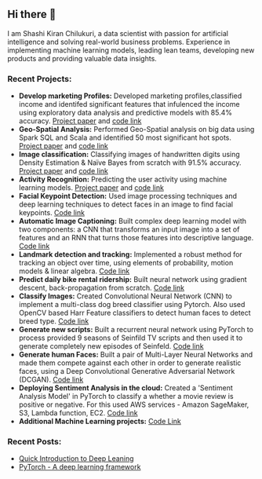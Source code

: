 ## Hi there 👋

I am Shashi Kiran Chilukuri, a data scientist with passion for artificial intelligence and solving real-world business problems. Experience in implementing machine learning models, leading lean teams, developing new products and providing valuable data insights. 

### Recent Projects: 
- **Develop marketing Profiles:** Developed marketing profiles,classified income and identifed significant features that infulenced the income using exploratory data analysis and predictive models with 85.4% accuracy. [Project paper](https://github.com/ShashiChilukuri/MCS-Projects/blob/master/Create%20marketing%20Profiles/Project%20Paper.pdf) and [code link](https://github.com/ShashiChilukuri/MCS-Projects/tree/master/Create%20marketing%20Profiles)
- **Geo-Spatial Analysis:** Performed Geo-Spatial analysis on big data using Spark SQL and Scala and identified 50 most significant hot spots. [Project paper](https://github.com/ShashiChilukuri/MCS-Projects/blob/master/Geo-Spatial%20Analysis/Geo-Spatial_Analysis_paper.pdf) and [code link](https://github.com/ShashiChilukuri/MCS-Projects/tree/master/Geo-Spatial%20Analysis)
- **Image classification:** Classifying images of handwritten digits using Density Estimation & Naïve Bayes from scratch with 91.5% accuracy. [Project paper](https://github.com/ShashiChilukuri/MCS-Projects/blob/master/Image%20Classification/CSE%20575%20Porfolio%20Report.pdf) and [code link](https://github.com/ShashiChilukuri/MCS-Projects/tree/master/Image%20Classification)
- **Activity Recognition:** Predicting the user activity using machine learning models. [Project paper](https://github.com/ShashiChilukuri/MCS-Projects/blob/master/Activity%20Recognition/ASU%20CSE%20572%20Data%20Mining%20-%20Porfolio%20Report.pdf) and [code link](https://github.com/ShashiChilukuri/MCS-Projects/tree/master/Activity%20Recognition) 
- **Facial Keypoint Detection:** Used image processing techniques and deep learning techniques to detect faces in an image to
find facial keypoints. [Code link](https://github.com/ShashiChilukuri/Deep-Learning-Projects/tree/master/CV(PyTorch)%20-%20Facial%20Keypoint%20detection)
- **Automatic Image Captioning:** Built complex deep learning model with two components: a CNN that transforms an input
image into a set of features and an RNN that turns those features into descriptive language. [Code link](https://github.com/ShashiChilukuri/Deep-Learning-Projects/tree/master/CV(PyTorch)%20-%20Image%20Captioning)
- **Landmark detection and tracking:** Implemented a robust method for tracking an object over time, using elements of
probability, motion models & linear algebra. [Code link](https://github.com/ShashiChilukuri/Deep-Learning-Projects/tree/master/CV(PyTorch)%20-%20Landmark%20detection%20and%20tracking)
- **Predict daily bike rental ridership:** Built neural network using gradient descent, back-propagation from scratch. [Code link](https://github.com/ShashiChilukuri/Deep-Learning-Projects/tree/master/ANN(MLP)%20-%20Predict%20daily%20bike%20rental%20ridership)
- **Classify Images:** Created Convolutional Neural Network (CNN) to implement a multi-class dog breed classifier using
Pytorch. Also used OpenCV based Harr Feature classifiers to detect human faces to detect breed type. [Code link](https://github.com/ShashiChilukuri/Deep-Learning-Projects/tree/master/CNN(PyTorch)%20-%20Dog%20Idenfificaiton%20App)
- **Generate new scripts:** Built a recurrent neural network using PyTorch to process provided 9 seasons of Seinfild TV
scripts and then used it to generate completely new episodes of Seinfeld. [Code link](https://github.com/ShashiChilukuri/Deep-Learning-Projects/tree/master/RNN(PyTorch)%20-%20TV%20Script%20Generation)
- **Generate human Faces:** Built a pair of Multi-Layer Neural Networks and made them compete against each other in order
to generate realistic faces, using a Deep Convolutional Generative Adversarial Network (DCGAN). [Code link](https://github.com/ShashiChilukuri/Deep-Learning-Projects/tree/master/DCGAN(PyTorch)%20-%20Generate%20Face)
- **Deploying Sentiment Analysis in the cloud:** Created a 'Sentiment Analysis Model' in PyTorch to classify a whether a
movie review is positive or negative. For this used AWS services - Amazon SageMaker, S3, Lambda function, EC2. [Code link](https://github.com/ShashiChilukuri/Deep-Learning-Projects/tree/master/Deploying%20a%20model)
- **Additional Machine Learning projects:** [Code Link](https://github.com/ShashiChilukuri/Machine-Learning-Projects)

### Recent Posts: 
- [Quick Introduction to Deep Leaning](https://www.linkedin.com/pulse/quick-introduction-deep-learning-shashi-chilukuri/)
- [PyTorch - A deep learning framework](https://www.linkedin.com/pulse/pytorch-deep-learning-framework-shashi-chilukuri/)



